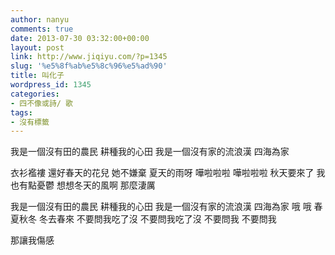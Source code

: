 ```yaml
---
author: nanyu
comments: true
date: 2013-07-30 03:32:00+00:00
layout: post
link: http://www.jiqiyu.com/?p=1345
slug: '%e5%8f%ab%e5%8c%96%e5%ad%90'
title: 叫化子
wordpress_id: 1345
categories:
- 四不像或詩/ 歌
tags:
- 沒有標籤
---
```


我是一個沒有田的農民
耕種我的心田
我是一個沒有家的流浪漢
四海為家

衣衫襤褸 還好春天的花兒
她不嫌棄
夏天的雨呀 嘩啦啦啦
嘩啦啦啦
秋天要來了 我也有點憂鬱
想想冬天的風啊
那麼淒厲

我是一個沒有田的農民
耕種我的心田
我是一個沒有家的流浪漢
四海為家
哦
哦 春夏秋冬 冬去春來
不要問我吃了沒
不要問我吃了沒
不要問我
不要問我

那讓我傷感


